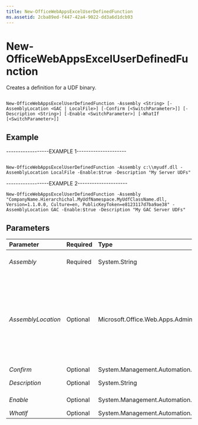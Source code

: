 ```yaml
---
title: New-OfficeWebAppsExcelUserDefinedFunction
ms.assetid: 2cba89ed-f447-42a4-9022-dd3a6d1dcb93
---
```



# New-OfficeWebAppsExcelUserDefinedFunction

Creates a definition for a UDF binary.
  
    
    


```

New-OfficeWebAppsExcelUserDefinedFunction -Assembly <String> [-AssemblyLocation <GAC | LocalFile>] [-Confirm [<SwitchParameter>]] [-Description <String>] [-Enable <SwitchParameter>] [-WhatIf [<SwitchParameter>]]

```


## Example

------------------EXAMPLE 1---------------------
  
    
    

```

New-OfficeWebAppsExcelUserDefinedFunction -Assembly c:\\myudf.dll -AssemblyLocation LocalFile -Enable:$true -Description "My Server UDFs"
```

------------------EXAMPLE 2---------------------
  
    
    



```
New-OfficeWebAppsExcelUserDefinedFunction -Assembly "CompanyName.Hierarchichal.MyUdfNamespace.MyUdfClassName.dll, Version=1.1.0.0, Culture=en, PublicKeyToken=e8123117d7ba9ae38" -AssemblyLocation GAC -Enable:$true -Description "My GAC Server UDFs"
```


## Parameters



|**Parameter**|**Required**|**Type**|**Description**|
|:-----|:-----|:-----|:-----|
| _Assembly_ <br/> |Required  <br/> |System.String  <br/> |The name of the assembly.  <br/> |
| _AssemblyLocation_ <br/> |Optional  <br/> |Microsoft.Office.Web.Apps.Administration.AssemblyLocation  <br/> |The location of the assembly. Values: **LocalFile** - a local directory; **GAC** - the Global Assembly Cache. <br/> |
| _Confirm_ <br/> |Optional  <br/> |System.Management.Automation.SwitchParameter  <br/> ||
| _Description_ <br/> |Optional  <br/> |System.String  <br/> |Description of the UDF.  <br/> |
| _Enable_ <br/> |Optional  <br/> |System.Management.Automation.SwitchParameter  <br/> |Enables the UDF.  <br/> |
| _WhatIf_ <br/> |Optional  <br/> |System.Management.Automation.SwitchParameter  <br/> ||
   

